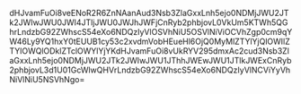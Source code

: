 dHJvamFuOi8veENoR2R6ZnNAanAud3Nsb3ZlaGxxLnh5ejo0NDMjJWU2JTk2JWIwJWU0JWI4JTljJWU0JWJhJWFjCnRyb2phbjovL0VkUm5KTWh5QGhrLndzbG92ZWhscS54eXo6NDQzIyVlOSVhNiU5OSVlNiViOCVhZgp0cm9qYW46Ly9YQ1hxY0tEUUB1cy53c2xvdmVobHEueHl6OjQ0MyMlZTYlYjQlOWIlZTYlOWQlODklZTclOWYlYjYKdHJvamFuOi8vUkRYV295dmxAc2cud3Nsb3ZlaGxxLnh5ejo0NDMjJWU2JTk2JWIwJWU1JThhJWEwJWU1JTlkJWExCnRyb2phbjovL3d1U01GcWlwQHVrLndzbG92ZWhscS54eXo6NDQzIyVlNCViYyVhNiVlNiU5NSVhNgo=
